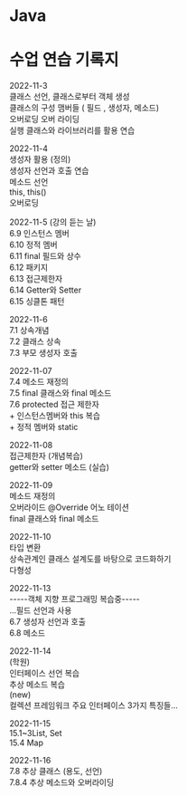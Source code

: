# Java

수업 연습 기록지
===========

2022-11-3
<br/>클래스 선언, 클래스로부터 객체 생성
<br/>클래스의 구성 맴버들 ( 필드 , 생성자, 메소드)
<br/>오버로딩 오버 라이딩
<br/>실행 클래스와 라이브러리를 활용 연습

2022-11-4
<br/>생성자 활용 (정의)
<br/>생성자 선언과 호출 연습
<br/>메소드 선언
<br/>this, this()
<br/>오버로딩


2022-11-5 (강의 듣는 날)
<br/>6.9 인스턴스 멤버
<br/>6.10 정적 멤버
<br/>6.11 final 필드와 상수
<br/>6.12 패키지
<br/>6.13 접근제한자
<br/>6.14 Getter와 Setter
<br/>6.15 싱클톤 패턴

2022-11-6
<br/>7.1 상속개념
<br/>7.2 클래스 상속
<br/>7.3 부모 생성자 호출

2022-11-07
<br/>7.4 메소드 재정의
<br/>7.5 final 클래스와 final 메소드
<br/>7.6 protected 접근 제한자
<br/>+ 인스턴스멤버와 this 복습 
<br/>+ 정적 멤버와 static


2022-11-08
<br/>접근제한자 (개념복습)
<br/>getter와 setter 메소드 (실습)

2022-11-09
<br/>메소드 재정의
<br/>오버라이드 @Override 어노 테이션
<br/> final 클래스와 final 메소드


2022-11-10
<br/>타입 변환
<br/>상속관계인 클래스 설계도를 바탕으로 코드화하기
<br/>다형성


2022-11-13
<br/> -----객체 지향 프로그래밍 복습중-----
<br/>...필드 선언과 사용
<br/>6.7 생성자 선언과 호출
<br/>6.8 메소드 

2022-11-14
<br/>(학원)
<br/>인터페이스 선언 복습
<br/>추상 메소드 복습
<br/>(new)
<br/>컬렉션 프레임워크 주요 인터페이스 3가지 특징들...

2022-11-15
<br/> 15.1~3List, Set 
<br/>15.4 Map

2022-11-16
<br/>7.8 추상 클래스 (용도, 선언)
<br/>7.8.4 추상 메소드와 오버라이딩

